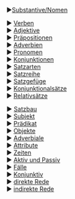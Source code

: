 

►[Substantive/Nomen](https://www.grammatikdeutsch.de/html/nomen-substantive.html)  







► [Verben](https://www.grammatikdeutsch.de/html/verben.html)  
► [Adjektive](https://www.grammatikdeutsch.de/html/adjektive.html)  
► [Präpositionen](https://www.grammatikdeutsch.de/html/prapositionen.html)  
► [Adverbien](https://www.grammatikdeutsch.de/html/adverbien.html)  
► [Pronomen](https://www.grammatikdeutsch.de/html/pronomen.html)  
► [Konjunktionen](https://www.grammatikdeutsch.de/html/konjunktionen.html)  
► [Satzarten](https://www.grammatikdeutsch.de/html/satzarten-info.html)  
► [Satzreihe](https://www.grammatikdeutsch.de/html/satzreihe-satzgefuge-info.html)  
► [Satzgefüge](https://www.grammatikdeutsch.de/html/satzreihe-satzgefuge-info.html)  
► [Konjunktionalsätze](https://www.grammatikdeutsch.de/html/konjunktionalsatze-info.html)  
► [Relativsätze](https://www.grammatikdeutsch.de/html/relativsatze-info.html)

**►** [Satzbau](https://www.grammatikdeutsch.de/html/satzbau-info.html)  
► [Subjekt](https://www.grammatikdeutsch.de/html/subjekt-pradikat-info.html)  
► [Prädikat](https://www.grammatikdeutsch.de/html/subjekt-pradikat-info.html)  
► [Objekte](https://www.grammatikdeutsch.de/html/objekte-info.html)  
► [Adverbiale](https://www.grammatikdeutsch.de/html/adverbiale-info.html)  
► [Attribute](https://www.grammatikdeutsch.de/html/attribute-info.html)  
► [Zeiten](https://www.grammatikdeutsch.de/html/zeiten-info.html)  
► [Aktiv und Passiv](https://www.grammatikdeutsch.de/html/aktiv-und-passiv-info.html)  
► [Fälle](https://www.grammatikdeutsch.de/html/falle-info.html)  
► [Konjunktiv](https://www.grammatikdeutsch.de/html/konjunktiv-info.html)  
► [direkte Rede](https://www.grammatikdeutsch.de/html/direkte-rede-info.html)  
► [indirekte Rede](https://www.grammatikdeutsch.de/html/indirekte-rede-info.html)


